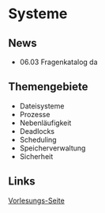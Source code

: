 # Systeme

## News

 * 06.03 Fragenkatalog da

## Themengebiete

 * Dateisysteme
 * Prozesse
 * Nebenläufigkeit
 * Deadlocks
 * Scheduling
 * Speicherverwaltung
 * Sicherheit

## Links

[Vorlesungs-Seite](http://ais.informatik.uni-freiburg.de/teaching/ws15/systems1/)
